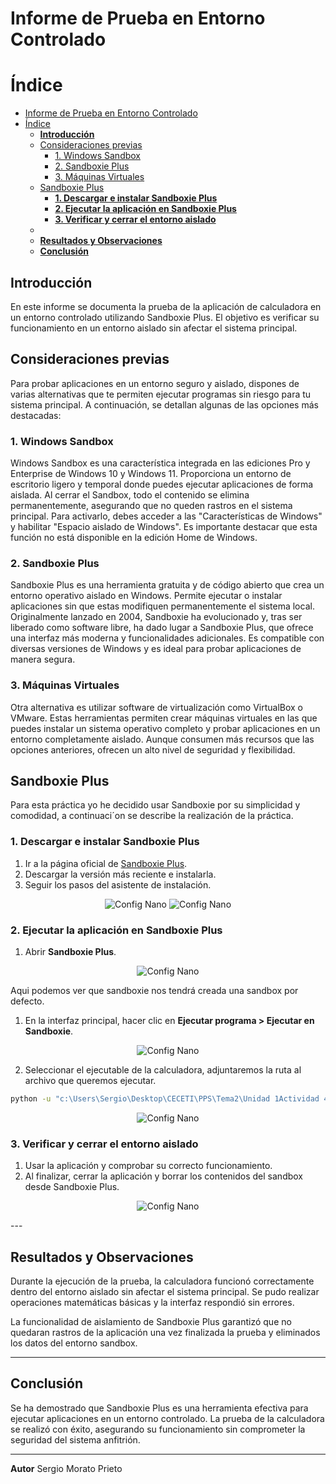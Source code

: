 # Informe de Prueba en Entorno Controlado

# Índice

- [Informe de Prueba en Entorno Controlado](#informe-de-prueba-en-entorno-controlado)
- [Índice](#índice)
  - [**Introducción**](#introducción)
  - [Consideraciones previas](#consideraciones-previas)
    - [1. Windows Sandbox](#1-windows-sandbox)
    - [2. Sandboxie Plus](#2-sandboxie-plus)
    - [3. Máquinas Virtuales](#3-máquinas-virtuales)
  - [Sandboxie Plus](#sandboxie-plus)
    - [**1. Descargar e instalar Sandboxie Plus**](#1-descargar-e-instalar-sandboxie-plus)
    - [**2. Ejecutar la aplicación en Sandboxie Plus**](#2-ejecutar-la-aplicación-en-sandboxie-plus)
    - [**3. Verificar y cerrar el entorno aislado**](#3-verificar-y-cerrar-el-entorno-aislado)
  - [](#)
  - [**Resultados y Observaciones**](#resultados-y-observaciones)
  - [**Conclusión**](#conclusión)

## **Introducción**

En este informe se documenta la prueba de la aplicación de calculadora en un entorno controlado utilizando Sandboxie Plus. El objetivo es verificar su funcionamiento en un entorno aislado sin afectar el sistema principal.

## Consideraciones previas

Para probar aplicaciones en un entorno seguro y aislado, dispones de varias alternativas que te permiten ejecutar programas sin riesgo para tu sistema principal. A continuación, se detallan algunas de las opciones más destacadas:

### 1. Windows Sandbox

Windows Sandbox es una característica integrada en las ediciones Pro y Enterprise de Windows 10 y Windows 11. Proporciona un entorno de escritorio ligero y temporal donde puedes ejecutar aplicaciones de forma aislada.
Al cerrar el Sandbox, todo el contenido se elimina permanentemente, asegurando que no queden rastros en el sistema principal. Para activarlo, debes acceder a las "Características de Windows" y habilitar "Espacio aislado de Windows".
Es importante destacar que esta función no está disponible en la edición Home de Windows.

### 2. Sandboxie Plus

Sandboxie Plus es una herramienta gratuita y de código abierto que crea un entorno operativo aislado en Windows. Permite ejecutar o instalar aplicaciones sin que estas modifiquen permanentemente el sistema local. Originalmente lanzado en 2004, Sandboxie ha evolucionado y, tras ser liberado como software libre, ha dado lugar a Sandboxie Plus, que ofrece una interfaz más moderna y funcionalidades adicionales. Es compatible con diversas versiones de Windows y es ideal para probar aplicaciones de manera segura.

### 3. Máquinas Virtuales

Otra alternativa es utilizar software de virtualización como VirtualBox o VMware. Estas herramientas permiten crear máquinas virtuales en las que puedes instalar un sistema operativo completo y probar aplicaciones en un entorno completamente aislado. Aunque consumen más recursos que las opciones anteriores, ofrecen un alto nivel de seguridad y flexibilidad.

## Sandboxie Plus

Para esta práctica yo he decidido usar Sandboxie por su simplicidad y comodidad, a continuaci´on se describe la realización de la práctica.

### **1. Descargar e instalar Sandboxie Plus**

1. Ir a la página oficial de [Sandboxie Plus](https://sandboxie-plus.com/downloads/).
2. Descargar la versión más reciente e instalarla.
3. Seguir los pasos del asistente de instalación.

<p align="center">
    <img src="Imagenes\Instalacion1.png" alt="Config Nano">
    <img src="Imagenes\Instalacion2.png" alt="Config Nano">
</p>

### **2. Ejecutar la aplicación en Sandboxie Plus**

1. Abrir **Sandboxie Plus**.

<p align="center">
    <img src="Imagenes\Sand1.png" alt="Config Nano">
</p>
Aqui podemos ver que sandboxie nos tendrá creada una sandbox por defecto.

1. En la interfaz principal, hacer clic en **Ejecutar programa > Ejecutar en Sandboxie**.

<p align="center">
    <img src="Imagenes\Sand2.png" alt="Config Nano">
</p>

2. Seleccionar el ejecutable de la calculadora, adjuntaremos la ruta al archivo que queremos ejecutar.

```bash
python -u "c:\Users\Sergio\Desktop\CECETI\PPS\Tema2\Unidad 1Actividad 4.RA1-SergioMorato\source\pruebas.py"
```

<p align="center">
    <img src="Imagenes\Sand3.png" alt="Config Nano">
</p>

### **3. Verificar y cerrar el entorno aislado**

1. Usar la aplicación y comprobar su correcto funcionamiento.
2. Al finalizar, cerrar la aplicación y borrar los contenidos del sandbox desde Sandboxie Plus.

<p align="center">
    <img src="Imagenes\Sand5.png" alt="Config Nano">
</p>
---

## **Resultados y Observaciones**

Durante la ejecución de la prueba, la calculadora funcionó correctamente dentro del entorno aislado sin afectar el sistema principal. Se pudo realizar operaciones matemáticas básicas y la interfaz respondió sin errores.

La funcionalidad de aislamiento de Sandboxie Plus garantizó que no quedaran rastros de la aplicación una vez finalizada la prueba y eliminados los datos del entorno sandbox.

---

## **Conclusión**

Se ha demostrado que Sandboxie Plus es una herramienta efectiva para ejecutar aplicaciones en un entorno controlado. La prueba de la calculadora se realizó con éxito, asegurando su funcionamiento sin comprometer la seguridad del sistema anfitrión.

---
**Autor**
Sergio Morato Prieto
